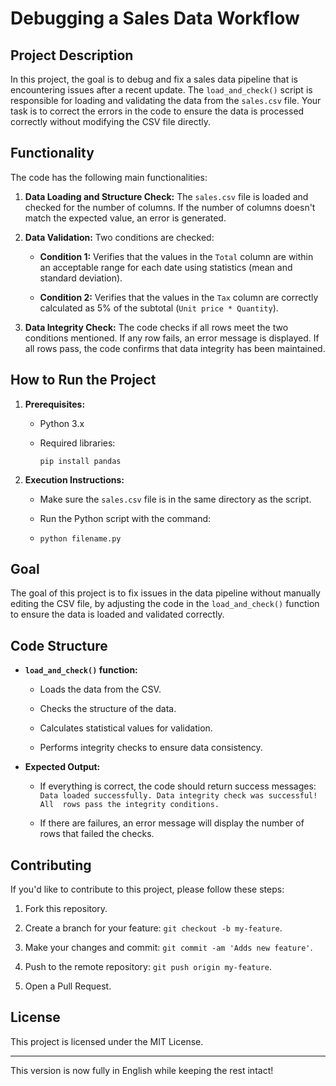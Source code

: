 
# Debugging a Sales Data Workflow

## Project Description

In this project, the goal is to debug and fix a sales data pipeline that is encountering issues after a recent update. The `load_and_check()` script is responsible for loading and validating the data from the `sales.csv` file. Your task is to correct the errors in the code to ensure the data is processed correctly without modifying the CSV file directly.

## Functionality

The code has the following main functionalities:

1.  **Data Loading and Structure Check:** The `sales.csv` file is loaded and checked for the number of columns. If the number of columns doesn't match the expected value, an error is generated.
    
2.  **Data Validation:** Two conditions are checked:
    
    -   **Condition 1:** Verifies that the values in the `Total` column are within an acceptable range for each date using statistics (mean and standard deviation).
        
    -   **Condition 2:** Verifies that the values in the `Tax` column are correctly calculated as 5% of the subtotal (`Unit price * Quantity`).
        
3.  **Data Integrity Check:** The code checks if all rows meet the two conditions mentioned. If any row fails, an error message is displayed. If all rows pass, the code confirms that data integrity has been maintained.
    

## How to Run the Project

1.  **Prerequisites:**
    
    -   Python 3.x
        
    -   Required libraries:
        
        `pip install pandas` 
        
2.  **Execution Instructions:**
    
    -   Make sure the `sales.csv` file is in the same directory as the script.
        
    -   Run the Python script with the command:
    - 
        `python filename.py` 
        

## Goal

The goal of this project is to fix issues in the data pipeline without manually editing the CSV file, by adjusting the code in the `load_and_check()` function to ensure the data is loaded and validated correctly.

## Code Structure

-   **`load_and_check()` function:**
    
    -   Loads the data from the CSV.
        
    -   Checks the structure of the data.
        
    -   Calculates statistical values for validation.
        
    -   Performs integrity checks to ensure data consistency.
        
-   **Expected Output:**
    
    -   If everything is correct, the code should return success messages:
        `Data loaded successfully.
        Data integrity check was successful!  All  rows pass the integrity conditions.` 
        
    -   If there are failures, an error message will display the number of rows that failed the checks.
        

## Contributing

If you'd like to contribute to this project, please follow these steps:

1.  Fork this repository.
    
2.  Create a branch for your feature: `git checkout -b my-feature`.
    
3.  Make your changes and commit: `git commit -am 'Adds new feature'`.
    
4.  Push to the remote repository: `git push origin my-feature`.
    
5.  Open a Pull Request.
    

## License

This project is licensed under the MIT License.

----------

This version is now fully in English while keeping the rest intact!